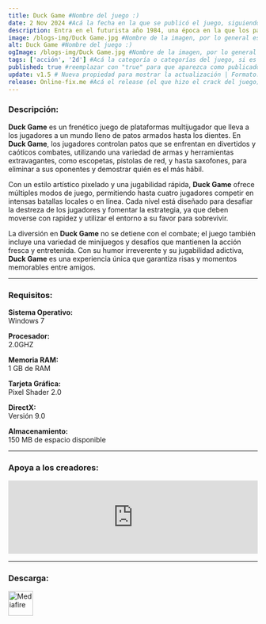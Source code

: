```yaml
---
title: Duck Game #Nombre del juego :)
date: 2 Nov 2024 #Acá la fecha en la que se publicó el juego, siguiendo este formato: Dia "30", Mes "Oct", Año "2024" = como debe quedar: 30 Oct 2024
description: Entra en el futurista año 1984, una época en la que los patos corren desenfrenados en una batalla frenética por la gloria. Dispara a tus amigos con escopetas, armas de red, rayos de control mental, saxofones, pistolas de imán y mucho, mucho más. Este es DUCK GAME. No parpadees. #Acá una mini descripción del juego
image: /blogs-img/Duck Game.jpg #Nombre de la imagen, por lo general es exactamente el mismo nombre que el juego excluyendo lo ":" (Dos puntos)
alt: Duck Game #Nombre del juego :)
ogImage: /blogs-img/Duck Game.jpg #Nombre de la imagen, por lo general es exactamente el mismo nombre que el juego excluyendo lo ":" (Dos puntos)
tags: ['acción', '2d'] #Acá la categoría o categorías del juego, si es más de una se coloca en este formato: ['categoría1', 'categoría2']
published: true #reemplazar con "true" para que aparezca como publicado
update: v1.5 # Nueva propiedad para mostrar la actualización | Formato: v1.0.0
release: Online-fix.me #Acá el release (el que hizo el crack del juego) | Formato: Nicolhetti
---
```


<!--En VSCode seleccionando una palabra, por ejemplo: "Duck Game" y apretando Ctrl+F2 se seleccionan todas las palabras iguales-->

### Descripción:
**Duck Game** es un frenético juego de plataformas multijugador que lleva a los jugadores a un mundo lleno de patos armados hasta los dientes. En **Duck Game**, los jugadores controlan patos que se enfrentan en divertidos y caóticos combates, utilizando una variedad de armas y herramientas extravagantes, como escopetas, pistolas de red, y hasta saxofones, para eliminar a sus oponentes y demostrar quién es el más hábil.

Con un estilo artístico pixelado y una jugabilidad rápida, **Duck Game** ofrece múltiples modos de juego, permitiendo hasta cuatro jugadores competir en intensas batallas locales o en línea. Cada nivel está diseñado para desafiar la destreza de los jugadores y fomentar la estrategia, ya que deben moverse con rapidez y utilizar el entorno a su favor para sobrevivir.

La diversión en **Duck Game** no se detiene con el combate; el juego también incluye una variedad de minijuegos y desafíos que mantienen la acción fresca y entretenida. Con su humor irreverente y su jugabilidad adictiva, **Duck Game** es una experiencia única que garantiza risas y momentos memorables entre amigos.

<!--Prompt para Chat-GPT: Hazme una descripción para el juego "Duck Game" y cada que menciones "Duck Game" ponlo en negrita -->

---

### Requisitos:
**Sistema Operativo:**  
Windows 7

**Procesador:**  
2.0GHZ

**Memoria RAM:**  
1 GB de RAM

**Tarjeta Gráfica:**  
Pixel Shader 2.0

**DirectX:**  
Versión 9.0

**Almacenamiento:**  
150 MB de espacio disponible

<!--Si falta o sobra un requisito se quita o se agrega manteniendo el mismo formato-->

---

### Apoya a los creadores:
<iframe src="https://store.steampowered.com/widget/312530/" frameborder="0" style="background-color: transparent; width: 100% !important; aspect-ratio: 646 / 190;"></iframe>

<!--Reemplazar los numeros (AppID) del juego (en este caso 2668510) por el numero (AppID) correspondiente con el juego a publicar-->
<!--El AppID se encuentra en la URL del Juego en Steam-->

---

### Descarga:

[<img src="https://gist.github.com/cxmeel/0dbc95191f239b631c3874f4ccf114e2/raw/download.svg" alt="Mediafire" height="50" />](https://www.mediafire.com/file/5ngasaape5cfo7z/Duck_Game_-_By_Nicolhetti_Projects.zip/file)

<!-- # se debe reemplazar por el link de descarga-->

<!--NOMBRE-DEL-SERVICIO se debe reemplazar por el servicio donde está subido el juego-->
